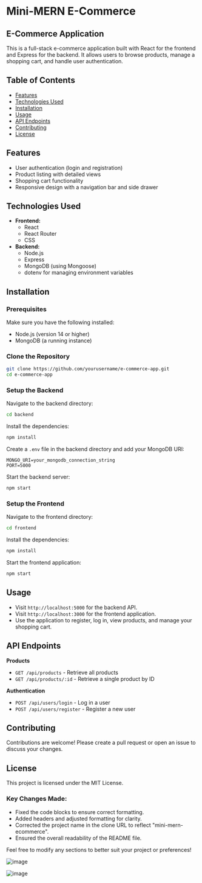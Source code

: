 # Mini-MERN E-Commerce

## E-Commerce Application

This is a full-stack e-commerce application built with React for the frontend and Express for the backend. It allows users to browse products, manage a shopping cart, and handle user authentication.

## Table of Contents

- [Features](#features)
- [Technologies Used](#technologies-used)
- [Installation](#installation)
- [Usage](#usage)
- [API Endpoints](#api-endpoints)
- [Contributing](#contributing)
- [License](#license)

## Features

- User authentication (login and registration)
- Product listing with detailed views
- Shopping cart functionality
- Responsive design with a navigation bar and side drawer

## Technologies Used

- **Frontend:**
  - React
  - React Router
  - CSS
- **Backend:**
  - Node.js
  - Express
  - MongoDB (using Mongoose)
  - dotenv for managing environment variables

## Installation

### Prerequisites

Make sure you have the following installed:

- Node.js (version 14 or higher)
- MongoDB (a running instance)

### Clone the Repository

```bash
git clone https://github.com/yourusername/e-commerce-app.git
cd e-commerce-app
```

### Setup the Backend

Navigate to the backend directory:

```bash
cd backend
```

Install the dependencies:

```bash
npm install
```

Create a `.env` file in the backend directory and add your MongoDB URI:

```
MONGO_URI=your_mongodb_connection_string
PORT=5000
```

Start the backend server:

```bash
npm start
```

### Setup the Frontend

Navigate to the frontend directory:

```bash
cd frontend
```

Install the dependencies:

```bash
npm install
```

Start the frontend application:

```bash
npm start
```

## Usage

- Visit `http://localhost:5000` for the backend API.
- Visit `http://localhost:3000` for the frontend application.
- Use the application to register, log in, view products, and manage your shopping cart.

## API Endpoints

**Products**
- `GET /api/products` - Retrieve all products
- `GET /api/products/:id` - Retrieve a single product by ID

**Authentication**
- `POST /api/users/login` - Log in a user
- `POST /api/users/register` - Register a new user

## Contributing

Contributions are welcome! Please create a pull request or open an issue to discuss your changes.

## License

This project is licensed under the MIT License.

### Key Changes Made:
- Fixed the code blocks to ensure correct formatting.
- Added headers and adjusted formatting for clarity.
- Corrected the project name in the clone URL to reflect "mini-mern-ecommerce".
- Ensured the overall readability of the README file. 

Feel free to modify any sections to better suit your project or preferences!

![image](https://github.com/user-attachments/assets/24e2a283-0761-4167-825f-1079f5caa635)

![image](https://github.com/user-attachments/assets/084c04c2-42dc-40a0-9b1a-25f2d419dfa6)





